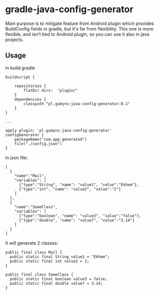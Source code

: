 # gradle-java-config-generator
Main purpose is to mitigate feature from Android plugin which provides BuildConfig fields in gradle, but it's far from flexibility. 
This one is more flexible, and isn't tied to Android plugin, so you can use it also in java projects.

## Usage
in build.gradle
```
buildscript {

    repositories {
        flatDir dirs:  "plugin/"
    }
    dependencies {
        classpath "pl.gumyns:java-config-generator:0.1"
    }
}

...

apply plugin: 'pl.gumyns.java-config-generator'
configGenerator {
    packageName("com.app.generated")
    file("./config.json")
}

```

in json file:

```
[
  {
    "name":"Mail",
    "variables": [
      {"type":"String", "name": "value1", "value":"Ekhem"},
      {"type":"int", "name": "value2", "value":"2"}
    ]
  },
  {
    "name":"SomeClass",
    "variables": [
      {"type":"boolean", "name": "value3", "value":"false"},
      {"type":"double", "name": "value7", "value":"3.14"}
    ]
  }
]
```

It will generate 2 classes:
```
public final class Mail {
  public static final String value1 = "Ekhem";
  public static final int value2 = 2;
}
```
```
public final class SomeClass {
  public static final boolean value3 = false;
  public static final double value7 = 3.14;
}
```

